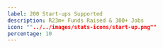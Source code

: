 ```yaml
---
label: 200 Start-ups Supported
description: R23m+ Funds Raised & 300+ Jobs
icon: ""../../images/stats-icons/start-up.png""
percentage: 10
---
```

